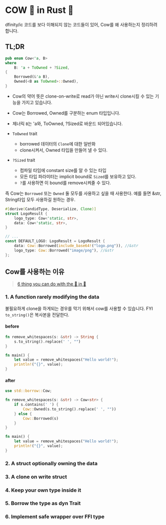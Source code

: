 # COW 🐄 in Rust 🦀


dfinity/ic 코드를 보다 이해되지 않는 코드들이 있어, Cow를 왜 사용하는지 정리하려 합니다.
<!--more-->


## TL;DR

```rs
pub enum Cow<'a, B>
where
    B: 'a + ToOwned + ?Sized,
{
    Borrowed(&'a B),
    Owned(<B as ToOwned>::Owned),
}
```

- Cow의 약어 뜻은 clone-on-write로 read가 아닌 write시 clone시킬 수 있는 기능을 가지고 있습니다.
- Cow는 Borrowed, Owned를 구분하는 enum 타입입니다. 
- 제너릭 `B`는 'a와, ToOwned, ?Sized로 바운드 되어있습니다.

- `ToOwned` trait
    - borrowed 데이터의 `Clone`에 대한 일반화
    - clone시켜서, Owned 타입을 만들어 낼 수 있다.
- `?Sized` trait
    - 컴파일 타임에 constant size를 알 수 있는 타입
    - 모든 타입 파라미터는 implicit bound로 `Sized`를 보유하고 있다.
    - `?`를 사용하면 이 bound를 remove시켜줄 수 있다.

즉 Cow는 `Borrowed` 또는 `Owned` 둘 모두를 사용하고 싶을 때 사용한다. 예를 들면 &str, String타입 모두 사용하길 원하는 경우.


```rs
#[derive(CandidType, Deserialize, Clone)]
struct LogoResult {
    logo_type: Cow<'static, str>,
    data: Cow<'static, str>,
}

// ...
const DEFAULT_LOGO: LogoResult = LogoResult {
    data: Cow::Borrowed(include_base64!("logo.png")), //&str
    logo_type: Cow::Borrowed("image/png"), //&str
};

```


## Cow를 사용하는 이유
> [6 thing you can do with the 🐄 in 🦀](https://dev.to/kgrech/6-things-you-can-do-with-the-cow-in-rust-4l55)

### 1. A function rarely modifying the data

불필요하게 clone을 하게되는 경우를 막기 위해서 cow를 사용할 수 있습니다.
FYI `to_string()`은 복사본을 전달한다.

#### before

```rs
fn remove_whitespaces(s: &str) -> String {
    s.to_string().replace(' ', "")
}

fn main() {
    let value = remove_whitespaces("Hello world!");
    println!("{}", value);
}
```

#### after

```rs
use std::borrow::Cow;

fn remove_whitespaces(s: &str) -> Cow<str> {
    if s.contains(' ') {
        Cow::Owned(s.to_string().replace(' ', ""))
    } else {
        Cow::Borrowed(s)
    }
}

fn main() {
    let value = remove_whitespaces("Hello world!");
    println!("{}", value);
}
```

### 2. A struct optionally owning the data


### 3. A clone on write struct
### 4. Keep your own type inside it
### 5. Borrow the type as dyn Trait
### 6. Implement safe wrapper over FFI type




